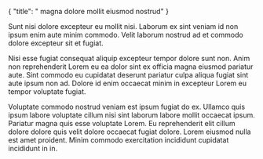 {
  "title": " magna dolore mollit eiusmod nostrud"
}

Sunt nisi dolore excepteur eu mollit nisi. Laborum ex sint veniam id non ipsum enim aute minim commodo. Velit laborum nostrud ad et commodo dolore excepteur sit et fugiat.

Nisi esse fugiat consequat aliquip excepteur tempor dolore sunt non. Anim non reprehenderit Lorem eu ea dolor sint ex officia magna eiusmod pariatur aute. Sint commodo eu cupidatat deserunt pariatur culpa aliqua fugiat sint aute ipsum non ad. Dolore id enim occaecat minim in excepteur Lorem eu tempor voluptate fugiat.

Voluptate commodo nostrud veniam est ipsum fugiat do ex. Ullamco quis ipsum labore voluptate cillum nisi sint laborum labore mollit occaecat ipsum. Pariatur magna quis esse voluptate Lorem. Eu reprehenderit elit cillum dolore dolore quis velit dolore occaecat fugiat dolore. Lorem eiusmod nulla est amet proident. Minim commodo exercitation incididunt cupidatat incididunt in in.
